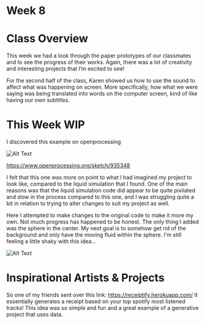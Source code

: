 # Week 8

# Class Overview

This week we had a look through the paper prototypes of our classmates and to see the progress of their works. Again, there was a lot of creativity and interesting projects that I’m excited to see!  

For the second half of the class, Karen showed us how to use the sound to affect what was happening on screen. More specifically, how what we were saying was being translated into words on the computer screen, kind of like having our own subtitles.  


# This Week WIP
I discovered this example on openprocessing

![Alt Text](https://media.giphy.com/media/JEYDxiJ4F8PAjDBm32/giphy.gif)

https://www.openprocessing.org/sketch/935348 

I felt that this one was more on point to what I had imagined my project to look like, compared to the liquid simulation that I found. One of the main reasons was that the liquid simulation code did appear to be quite pixilated and slow in the process compared to this one, and I was struggling quite a bit in relation to trying to alter changes to suit my project as well.  

Here I attempted to make changes to the original code to make it more my own. Not much progress has happened to be honest. The only thing I added was the sphere in the center. My next goal is to somehow get rid of the background and only have the moving fluid within the sphere. I'm still feeling a little shaky with this idea...

![Alt Text](https://media.giphy.com/media/vZklhOr70Ok4SHteSE/giphy.gif)

# Inspirational Artists & Projects

So one of my friends sent over this link:  https://receiptify.herokuapp.com/
It essentially generates a receipt based on your top spotify most listened tracks! This idea was so simple and fun and a great example of a generative project that uses data. 
